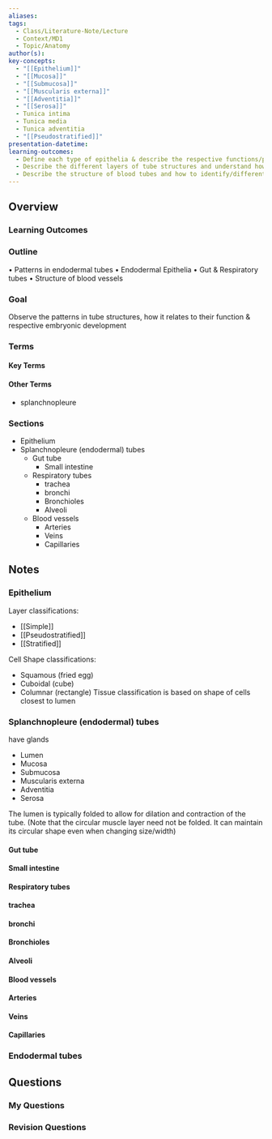 ```yaml
---
aliases: 
tags:
  - Class/Literature-Note/Lecture
  - Context/MD1
  - Topic/Anatomy
author(s): 
key-concepts:
  - "[[Epithelium]]"
  - "[[Mucosa]]"
  - "[[Submucosa]]"
  - "[[Muscularis externa]]"
  - "[[Adventitia]]"
  - "[[Serosa]]"
  - Tunica intima
  - Tunica media
  - Tunica adventitia
  - "[[Pseudostratified]]"
presentation-datetime: 
learning-outcomes:
  - Define each type of epithelia & describe the respective functions/purpose of each, and describe which embryological germ layer each epithelium/tissue is derived from
  - Describe the different layers of tube structures and understand how they change with function/body site
  - Describe the structure of blood tubes and how to identify/differentiate them
---
```



## Overview
### Learning Outcomes

### Outline
• Patterns in endodermal tubes
• Endodermal Epithelia
	• Gut & Respiratory tubes
• Structure of blood vessels
### Goal
Observe the patterns in tube structures, how it relates to their function & respective embryonic development
### Terms
#### Key Terms

#### Other Terms
- splanchnopleure
### Sections
- Epithelium
- Splanchnopleure (endodermal) tubes
	- Gut tube
		- Small intestine
	- Respiratory tubes
		- trachea
		- bronchi
		- Bronchioles 
		- Alveoli
	- Blood vessels
		- Arteries
		- Veins
		- Capillaries

## Notes

### Epithelium

Layer classifications:
- [[Simple]]
- [[Pseudostratified]]
- [[Stratified]]

Cell Shape classifications:
- Squamous (fried egg)
- Cuboidal (cube)
- Columnar (rectangle)
Tissue classification is based on shape of cells closest to lumen
### Splanchnopleure (endodermal) tubes
have glands
- Lumen
- Mucosa
- Submucosa
- Muscularis externa
- Adventitia
- Serosa

The lumen is typically folded to allow for dilation and contraction of the tube. (Note that the circular muscle layer need not be folded. It can maintain its circular shape even when changing size/width)
#### Gut tube
#### Small intestine
#### Respiratory tubes
#### trachea
#### bronchi
#### Bronchioles 
#### Alveoli
#### Blood vessels
#### Arteries
#### Veins
#### Capillaries
### Endodermal tubes


## Questions

### My Questions
### Revision Questions




